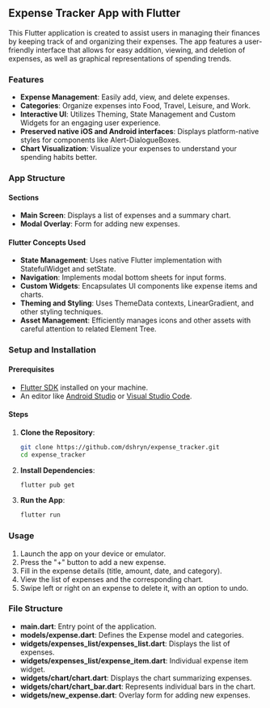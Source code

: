 ## Expense Tracker App with Flutter

This Flutter application is created to assist users in managing their finances by keeping track of and organizing their expenses. The app features a user-friendly interface that allows for easy addition, viewing, and deletion of expenses, as well as graphical representations of spending trends.

### Features

- **Expense Management**: Easily add, view, and delete expenses.
- **Categories**: Organize expenses into Food, Travel, Leisure, and Work.
- **Interactive UI**: Utilizes Theming, State Management and Custom Widgets for an engaging user experience.
- **Preserved native iOS and Android interfaces**: Displays platform-native styles for components like Alert-DialogueBoxes.
- **Chart Visualization**: Visualize your expenses to understand your spending habits better.

### App Structure

#### Sections

- **Main Screen**: Displays a list of expenses and a summary chart.
- **Modal Overlay**: Form for adding new expenses.

#### Flutter Concepts Used

- **State Management**: Uses native Flutter implementation with StatefulWidget and setState.
- **Navigation**: Implements modal bottom sheets for input forms.
- **Custom Widgets**: Encapsulates UI components like expense items and charts.
- **Theming and Styling**: Uses ThemeData contexts, LinearGradient, and other styling techniques.
- **Asset Management**: Efficiently manages icons and other assets with careful attention to related Element Tree.
  

### Setup and Installation

#### Prerequisites

- [Flutter SDK](https://flutter.dev/docs/get-started/install) installed on your machine.
- An editor like [Android Studio](https://developer.android.com/studio) or [Visual Studio Code](https://code.visualstudio.com/).

#### Steps

1. **Clone the Repository**:
    ```bash
    git clone https://github.com/dshryn/expense_tracker.git
    cd expense_tracker
    ```

2. **Install Dependencies**:
    ```bash
    flutter pub get
    ```

3. **Run the App**:
    ```bash
    flutter run
    ```

### Usage

1. Launch the app on your device or emulator.
2. Press the "+" button to add a new expense.
3. Fill in the expense details (title, amount, date, and category).
4. View the list of expenses and the corresponding chart.
5. Swipe left or right on an expense to delete it, with an option to undo.

### File Structure

- **main.dart**: Entry point of the application.
- **models/expense.dart**: Defines the Expense model and categories.
- **widgets/expenses_list/expenses_list.dart**: Displays the list of expenses.
- **widgets/expenses_list/expense_item.dart**: Individual expense item widget.
- **widgets/chart/chart.dart**: Displays the chart summarizing expenses.
- **widgets/chart/chart_bar.dart**: Represents individual bars in the chart.
- **widgets/new_expense.dart**: Overlay form for adding new expenses.



